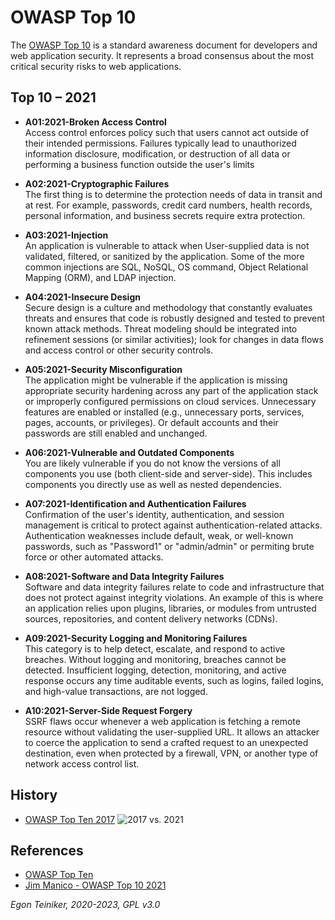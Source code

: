 # OWASP Top 10 

The [OWASP Top 10](https://owasp.org/www-project-top-ten/) is a standard awareness document 
for developers and web application security. It represents a broad consensus about the most
critical security risks to web applications.

## Top 10 – 2021

* **A01:2021-Broken Access Control**\
    Access control enforces policy such that users cannot act outside of their intended permissions. Failures typically lead to unauthorized information disclosure, modification, or destruction of all data or performing a business function outside the user's limits

* **A02:2021-Cryptographic Failures**\
    The first thing is to determine the protection needs of data in transit and at rest. For example, passwords, credit card numbers, health records, personal information, and business secrets require extra protection. 

* **A03:2021-Injection**\
    An application is vulnerable to attack when User-supplied data is not validated, filtered, or sanitized by the application. Some of the more common injections are SQL, NoSQL, OS command, Object Relational Mapping (ORM), and LDAP injection.

* **A04:2021-Insecure Design**\
    Secure design is a culture and methodology that constantly evaluates threats and ensures that code is robustly designed and tested to prevent known attack methods. Threat modeling should be integrated into refinement sessions (or similar activities); look for changes in data flows and access control or other security controls.

* **A05:2021-Security Misconfiguration**\
    The application might be vulnerable if the application is missing appropriate security hardening across any part of the application stack or improperly configured permissions on cloud services. Unnecessary features are enabled or installed (e.g., unnecessary ports, services, pages, accounts, or privileges). Or default accounts and their passwords are still enabled and unchanged.

* **A06:2021-Vulnerable and Outdated Components**\
    You are likely vulnerable if you do not know the versions of all components you use (both client-side and server-side). This includes components you directly use as well as nested dependencies.

* **A07:2021-Identification and Authentication Failures**\
    Confirmation of the user's identity, authentication, and session management is critical to protect against authentication-related attacks. Authentication weaknesses include default, weak, or well-known passwords, such as "Password1" or "admin/admin" or permiting brute force or other automated attacks. 

* **A08:2021-Software and Data Integrity Failures**\
    Software and data integrity failures relate to code and infrastructure that does not protect against integrity violations. An example of this is where an application relies upon plugins, libraries, or modules from untrusted sources, repositories, and content delivery networks (CDNs).

* **A09:2021-Security Logging and Monitoring Failures**\
    This category is to help detect, escalate, and respond to active breaches. Without logging and monitoring, breaches cannot be detected. Insufficient logging, detection, monitoring, and active response occurs any time auditable events, such as logins, failed logins, and high-value transactions, are not logged.

* **A10:2021-Server-Side Request Forgery**\
    SSRF flaws occur whenever a web application is fetching a remote resource without validating the user-supplied URL. It allows an attacker to coerce the application to send a crafted request to an unexpected destination, even when protected by a firewall, VPN, or another type of network access control list.

## History

* [OWASP Top Ten 2017](https://owasp.org/www-project-top-ten/2017/)
![2017 vs. 2021](figures/OWASP-2017-2021.png)

## References

* [OWASP Top Ten](https://owasp.org/www-project-top-ten/)
* [Jim Manico - OWASP Top 10 2021](https://youtu.be/iXeQGM_ogfY)

*Egon Teiniker, 2020-2023, GPL v3.0*	